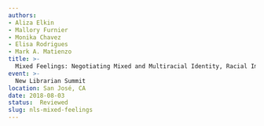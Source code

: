 ```yaml
---
authors:
- Aliza Elkin
- Mallory Furnier
- Monika Chavez
- Elisa Rodrigues
- Mark A. Matienzo
title: >-
  Mixed Feelings: Negotiating Mixed and Multiracial Identity, Racial Imposter Syndrome, and Passing for White While Serving Diverse Student Populations
event: >-
  New Librarian Summit
location: San José, CA
date: 2018-08-03
status:  Reviewed
slug: nls-mixed-feelings
---
```

